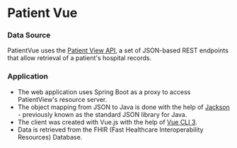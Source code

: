 # Patient Vue

### Data Source
PatientVue uses the [Patient View API](https://patientviewbasic.docs.apiary.io), a set of JSON-based REST endpoints that allow retrieval of a patient's hospital records.

### Application

- The web application uses Spring Boot as a proxy to access PatientView's resource server.
- The object mapping from JSON to Java is done with the help of [Jackson](https://github.com/FasterXML/jackson) - previously known as the standard JSON library for Java.
- The client was created with Vue.js with the help of [Vue CLI 3](https://cli.vuejs.org).
- Data is retrieved from the FHIR (Fast Healthcare Interoperability Resources) Database.